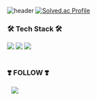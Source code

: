 ![header](https://capsule-render.vercel.app/api?type=waving&color=auto&height=150&section=header&fontSize=30&animation=twinkling&text=%20HELLO%20👻)
[![Solved.ac Profile](http://mazassumnida.wtf/api/v2/generate_badge?boj=yk1008)](https://solved.ac/yk1008/)
<h3><b>🛠 Tech Stack 🛠</b></h3>
<img src="https://img.shields.io/badge/Kotlin-7F52FF?style=for-the-badge&logo=Kotlin&logoColor=white"/>
<img src="https://img.shields.io/badge/c++-00599C?style=for-the-badge&logo=c%2B%2B&logoColor=white"/>
<img src="https://img.shields.io/badge/Python-3766AB?style=for-the-badge&logo=Python&logoColor=white"/>
<br><br>
<h3><b>❣️ FOLLOW ❣️</b></h3>
<a href="https://www.instagram.com/yoonl_ord/">
    <img 
        src="http://img.shields.io/badge/-INSTAGRAM-222222?style=flat&logo=Instagram&link=https://www.instagram.com/yoonl_ord/"
        style="height : auto; margin-left : 10px; margin-right : 10px;"/>
</a>

<!--
**yoon-gang00/yoon-gang00** is a ✨ _special_ ✨ repository because its `README.md` (this file) appears on your GitHub profile.

